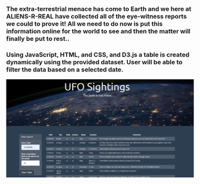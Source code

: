 ### The extra-terrestrial menace has come to Earth and we here at ALIENS-R-REAL have collected all of the eye-witness reports we could to prove it! All we need to do now is put this information online for the world to see and then the matter will finally be put to rest.. 

### Using JavaScript, HTML, and CSS, and D3.js a table is created dynamically using the provided dataset. User will be able to filter the data based on a selected date. 
<img src = "https://github.com/BanuNathan/javascript-challenge/blob/main/UFO-Level-2/static/images/Screenshot%20(86).png" >
